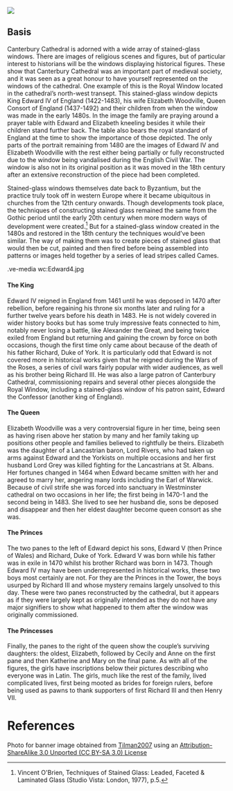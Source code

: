 <a href="https://juncture-digital.org"><img src="https://juncture-digital.org/images/ve-button.png"></a>

<param ve-config 
       title="The Royal Window"
       author="Dominic Ashman"
       banner="https://upload.wikimedia.org/wikipedia/commons/5/5e/27-Canterbury-014.jpg" 
       layout="landscape">

<param ve-entity title="Canterbruy Cathedral" eid="Q29265">
<param ve-entity title="stained-glass windows" eid="Q21061279" aliases="stained-glass window" "stained glass">
<param ve-entity title="King Edward IV of England" eid="Q160341" aliases="Edward IV" "King Edward">
<param ve-entity title="Elizabeth Woodville" eid="Q229214">


## Basis

Canterbury Cathedral is adorned with a wide array of stained-glass windows. There are images of religious scenes and figures, but of particular interest to historians will be the windows displaying historical figures. These show that Canterbury Cathedral was an important part of medieval society, and it was seen as a great honour to have yourself represented on the windows of the cathedral. One example of this is the Royal Window located in the cathedral’s north-west transept. This stained-glass window depicts King Edward IV of England (1422-1483), his wife Elizabeth Woodville, Queen Consort of England (1437-1492) and their children from when the window was made in the early 1480s. In the image the family are praying around a prayer table with Edward and Elizabeth kneeling besides it while their children stand further back. The table also bears the royal standard of England at the time to show the importance of those depicted. The only parts of the portrait remaining from 1480 are the images of Edward IV and Elizabeth Woodville with the rest either being partially or fully reconstructed due to the window being vandalised during the English Civil War. The window is also not in its original position as it was moved in the 18th century after an extensive reconstruction of the piece had been completed. 

Stained-glass windows themselves date back to Byzantium, but the practice truly took off in western Europe where it became ubiquitous in churches from the 12th century onwards. Though developments took place, the techniques of constructing stained glass remained the same from the Gothic period until the early 20th century when more modern ways of development were created.[^1] But for a stained-glass window created in the 1480s and restored in the 18th century the techniques would’ve been similar. The way of making them was to create pieces of stained glass that would then be cut, painted and then fired before being assembled into patterns or images held together by a series of lead stripes called Cames.

.ve-media wc:Edward4.jpg

#### The King

Edward IV reigned in England from 1461 until he was deposed in 1470 after rebellion, before regaining his throne six months later and ruling for a further twelve years before his death in 1483. He is not widely covered in wider history books but has some truly impressive feats connected to him, notably never losing a battle, like Alexander the Great, and being twice exiled from England but returning and gaining the crown by force on both occasions, though the first time only came about because of the death of his father Richard, Duke of York. It is particularly odd that Edward is not covered more in historical works given that he reigned during the Wars of the Roses, a series of civil wars fairly popular with wider audiences, as well as his brother being Richard III. He was also a large patron of Canterbury Cathedral, commissioning repairs and several other pieces alongside the Royal Window, including a stained-glass window of his patron saint, Edward the Confessor (another king of England).

#### The Queen

Elizabeth Woodville was a very controversial figure in her time, being seen as having risen above her station by many and her family taking up positions other people and families believed to rightfully be theirs. Elizabeth was the daughter of a Lancastrian baron, Lord Rivers, who had taken up arms against Edward and the Yorkists on multiple occasions and her first husband Lord Grey was killed fighting for the Lancastrians at St. Albans. Her fortunes changed in 1464 when Edward became smitten with her and agreed to marry her, angering many lords including the Earl of Warwick. Because of civil strife she was forced into sanctuary in Westminster cathedral on two occasions in her life; the first being in 1470-1 and the second being in 1483. She lived to see her husband die, sons be deposed and disappear and then her eldest daughter become queen consort as she was. 

#### The Princes

The two panes to the left of Edward depict his sons, Edward V (then Prince of Wales) and Richard, Duke of York. Edward V was born while his father was in exile in 1470 whilst his brother Richard was born in 1473. Though Edward IV may have been underrepresented in historical works, these two boys most certainly are not. For they are the Princes in the Tower, the boys usurped by Richard III and whose mystery remains largely unsolved to this day. These were two panes reconstructed by the cathedral, but it appears as if they were largely kept as originally intended as they do not have any major signifiers to show what happened to them after the window was originally commissioned. 

#### The Princesses

Finally, the panes to the right of the queen show the couple’s surviving daughters: the oldest, Elizabeth, followed by Cecily and Anne on the first pane and then Katherine and Mary on the final pane. As with all of the figures, the girls have inscriptions below their pictures describing who everyone was in Latin. The girls, much like the rest of the family, lived complicated lives, first being mooted as brides for foreign rulers, before being used as pawns to thank supporters of first Richard III and then Henry VII. 



# References

Photo for banner image obtained from [Tilman2007](https://commons.wikimedia.org/wiki/User:Tilman2007) using an [Attribution-ShareAlike 3.0 Unported (CC BY-SA 3.0) License](https://creativecommons.org/licenses/by-sa/3.0/deed.en)
[^1]: Vincent O'Brien, Techniques of Stained Glass: Leaded, Faceted & Laminated Glass (Studio Vista: London, 1977), p.5.
